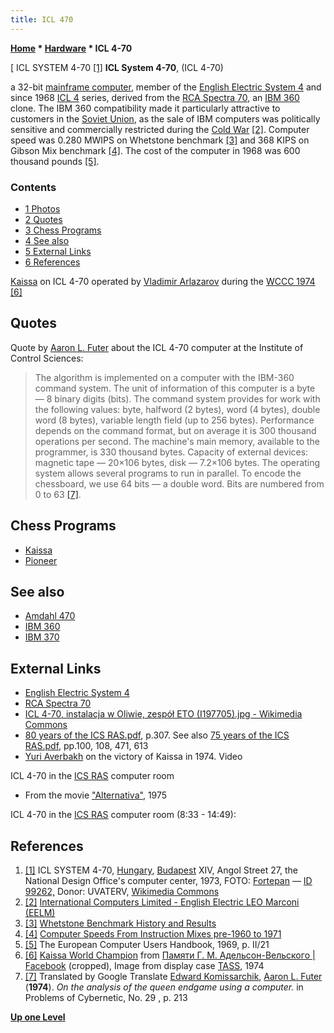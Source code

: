 ```yaml
---
title: ICL 470
---
```

**[Home](Home "Home") \* [Hardware](Hardware "Hardware") \* ICL 4-70**



[ ICL SYSTEM 4-70 <a id="cite-note-1" href="#cite-ref-1">[1]</a>
**ICL System 4-70**, (ICL 4-70)  

a 32-bit [mainframe computer](https://en.wikipedia.org/wiki/Mainframe_computer), member of the [English Electric System 4](https://en.wikipedia.org/wiki/English_Electric_System_4) and since 1968 [ICL 4](https://en.wikipedia.org/wiki/International_Computers_Limited) series, derived from the [RCA Spectra 70](https://en.wikipedia.org/wiki/RCA_Spectra_70), an [IBM 360](IBM_360 "IBM 360") clone. The IBM 360 compatibility made it particularly attractive to customers in the [Soviet Union](https://en.wikipedia.org/wiki/Soviet_Union), as the sale of IBM computers was politically sensitive and commercially restricted during the [Cold War](https://en.wikipedia.org/wiki/Cold_War) <a id="cite-note-2" href="#cite-ref-2">[2]</a>. Computer speed was 0.280 MWIPS on Whetstone benchmark <a id="cite-note-3" href="#cite-ref-3">[3]</a> and 368 KIPS on Gibson Mix benchmark <a id="cite-note-4" href="#cite-ref-4">[4]</a>. The cost of the computer in 1968 was 600 thousand pounds <a id="cite-note-5" href="#cite-ref-5">[5]</a>. 



### Contents


* [1 Photos](#photos)
* [2 Quotes](#quotes)
* [3 Chess Programs](#chess-programs)
* [4 See also](#see-also)
* [5 External Links](#external-links)
* [6 References](#references)






 [](https://www.facebook.com/AdelsonVelsky/photos/pb.315752265245715.-2207520000.1409071928./316678128486462/?type=1&theater) 
[Kaissa](Kaissa "Kaissa") on ICL 4-70 operated by [Vladimir Arlazarov](Vladimir_Arlazarov "Vladimir Arlazarov") during the [WCCC 1974](WCCC_1974 "WCCC 1974") <a id="cite-note-6" href="#cite-ref-6">[6]</a>



## Quotes


Quote by [Aaron L. Futer](Aaron_L._Futer "Aaron L. Futer") about the ICL 4-70 computer at the Institute of Control Sciences:




> The algorithm is implemented on a computer with the IBM-360 command system. The unit of information of this computer is a byte — 8 binary digits (bits). The command system provides for work with the following values: byte, halfword (2 bytes), word (4 bytes), double word (8 bytes), variable length field (up to 256 bytes). Performance depends on the command format, but on average it is 300 thousand operations per second. The machine's main memory, available to the programmer, is 330 thousand bytes. Capacity of external devices: magnetic tape — 20×106 bytes, disk — 7.2×106 bytes. The operating system allows several programs to run in parallel.
>  To encode the chessboard, we use 64 bits — a double word. Bits are numbered from 0 to 63 <a id="cite-note-7" href="#cite-ref-7">[7]</a>.


## Chess Programs


* [Kaissa](Kaissa "Kaissa")
* [Pioneer](Pioneer "Pioneer")


## See also


* [Amdahl 470](Amdahl_470 "Amdahl 470")
* [IBM 360](IBM_360 "IBM 360")
* [IBM 370](IBM_370 "IBM 370")


## External Links


* [English Electric System 4](https://en.wikipedia.org/wiki/English_Electric_System_4)
* [RCA Spectra 70](https://en.wikipedia.org/wiki/RCA_Spectra_70)
* [ICL 4-70, instalacja w Oliwie, zespół ETO (I197705).jpg - Wikimedia Commons](http://commons.wikimedia.org/wiki/File:ICL_4-70,_instalacja_w_Oliwie,_zesp%C3%B3%C5%82_ETO_%28I197705%29.jpg)
* [80 years of the ICS RAS.pdf](https://www.ipu.ru/sites/default/files/page_file/1.%20%D0%98%D0%9F%D0%A3%20%D0%A0%D0%90%D0%9D%20%D0%9D%D0%B0%D1%83%D1%87%D0%BD%D1%8B%D0%B5%20%D0%BD%D0%B0%D0%BF%D1%80%D0%B0%D0%B2%D0%BB%D0%B5%D0%BD%D0%B8%D1%8F.pdf), p.307. See also [75 years of the ICS RAS.pdf](https://www.ipu.ru/sites/default/files/page_file/75%20%d0%bb%d0%b5%d1%82%20%d0%98%d0%9f%d0%a3%20%d0%a0%d0%90%d0%9d.pdf), pp.100, 108, 471, 613
* [Yuri Averbakh](https://en.wikipedia.org/wiki/Yuri_Averbakh) on the victory of Kaissa in 1974. Video


 ICL 4-70 in the [ICS RAS](Institute_of_Control_Sciences "Institute of Control Sciences") computer room
 
* From the movie ["Alternativa"](https://www.youtube.com/watch?v=MLl05IibGKY&t=1284s), 1975


 ICL 4-70 in the [ICS RAS](Institute_of_Control_Sciences "Institute of Control Sciences") computer room (8:33 - 14:49):
 
## References


1. <a id="cite-ref-1" href="#cite-note-1">[1]</a> ICL SYSTEM 4-70, [Hungary](https://en.wikipedia.org/wiki/Hungary), [Budapest](https://en.wikipedia.org/wiki/Budapest) XIV, Angol Street 27, the National Design Office's computer center, 1973, FOTO: [Fortepan](https://commons.wikimedia.org/wiki/Category:Images_from_Fortepan) — [ID 99262,](http://www.fortepan.hu/_photo/download/fortepan_99262.jpg) Donor: UVATERV, [Wikimedia Commons](https://en.wikipedia.org/wiki/Wikimedia_Commons)
2. <a id="cite-ref-2" href="#cite-note-2">[2]</a> [International Computers Limited - English Electric LEO Marconi (EELM)](https://en.wikipedia.org/wiki/International_Computers_Limited#English_Electric_LEO_Marconi_.28EELM.29)
3. <a id="cite-ref-3" href="#cite-note-3">[3]</a> [Whetstone Benchmark History and Results](http://www.roylongbottom.org.uk/whetstone.htm#anchorICL)
4. <a id="cite-ref-4" href="#cite-note-4">[4]</a> [Computer Speeds From Instruction Mixes pre-1960 to 1971](http://www.roylongbottom.org.uk/cpumix.htm#anchorICL)
5. <a id="cite-ref-5" href="#cite-note-5">[5]</a> The European Computer Users Handbook, 1969, p. II/21
6. <a id="cite-ref-6" href="#cite-note-6">[6]</a> [Kaissa World Champion](https://www.facebook.com/AdelsonVelsky/photos/pb.315752265245715.-2207520000.1409071928./316678128486462/?type=1&theater) from [Памяти Г. М. Адельсон-Вельского | Facebook](https://www.facebook.com/AdelsonVelsky) (cropped), Image from display case [TASS](https://en.wikipedia.org/wiki/Telegraph_Agency_of_the_Soviet_Union), 1974
7. <a id="cite-ref-7" href="#cite-note-7">[7]</a> Translated by Google Translate [Edward Komissarchik](Edward_Komissarchik "Edward Komissarchik"), [Aaron L. Futer](Aaron_L._Futer "Aaron L. Futer") (**1974**). *On the analysis of the queen endgame using a computer.* in Problems of Cybernetic, No. 29 , p. 213

**[Up one Level](Hardware "Hardware")**







 

